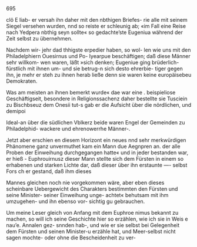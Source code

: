 695

clö E liab- er versah ihn daher mit den nbthigen Briefes-
rie alle mit seinem Siegel versehen wurden, nnd so reiste
er schleunig ab; «im Fall eine Reise nach Yedpera nbthig
seyn sollte« so gedachte’ste Eugeniua während der Zeit
selbst zu übernehmen.

Nachdem wir- jehr dad thhigste erpedier haben, so wol-
len wie uns mit den Philadelphiern Ouesirnus und Po-
lyearpue beschäftigen; daß diese Männer sehr willkom-
wen waren, läßt »sich denken; Eugeniue ging brüderlich-
fürstlich mit ihnen um- und sie betrug-n sich desto ehrerbie-
tiger gegen ihn, je mehr er steh zu ihnen herab ließe denn
sie waren keine europäisebeu Demokraten.

Was am meisten an ihnen bemerkt wurde« dae war eine .
beispieliose Geschäftigseit, besondere in Religionssachenz
daher bestellte sie Tusciein zu Bischbseuz dem Onesii
tut-s gab er die Aufsicht über die nördlichen, und demipoi

Ideal-an über die südlichen Vblkerz beide waren Engel
der Gemeinden zu Philadelphid- wackere und ehrenowerrhe
Männer-.

Jetzt aber erschien en diesem Horizont ein neues nnd
sehr merkwürdigen Phänomene ganz unvermuthet kam ein
Mann due Aegnpren an. der alle Proben der Einweihung
durchgegangen hatte« und in jeder bestanden war, er hieß -
Euphrouirnusz dieser Mann stellte sich dem Fürsten in
einem so erhabenen und starken Lichte dar, daß dieser über
ihn erstaunte —- selbst Fors ch er gestand, daß ihm dieses

Mannes gleichen noch nie vorgekommen wäre, aber eben
dieses scheinbare Uebergewicht des Charakters bestimmten
den Fürsten und seine Minister- seiner Einweihung unge-
achtet« behutsam mit ihm umzugehen- und ihn ebenso vor-
sichtig gu gebrauchen.

Um meine Leser gleich von Anfang mit dem Euphroe
nimus bekannt zu machen, so will ich seine Geschichte
hier so erzählen, wie ich sie in Weis e nau’e. Annalen gez-
snnden hab-, und wie er sie selbst bei Gelegenheit dem
Fürsten und seinen Minister-u erzähle hat, und Meer-selbst
nicht sagen mochte- oder ohne die Bescheidenheit zu ver-

